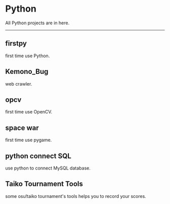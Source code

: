 # Python
All Python projects are in here.

---  
firstpy
---
first time use Python.

Kemono_Bug
---
web crawler.

opcv
---
first time use OpenCV.

space war
---
first time use pygame.

python connect SQL
---
use python to connect MySQL database.

Taiko Tournament Tools
---
some osu!taiko tournament's tools helps you to record your scores. 



